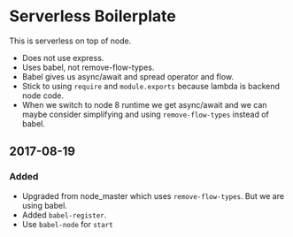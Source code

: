 # Serverless Boilerplate

This is serverless on top of node.

- Does not use express.
- Uses babel, not remove-flow-types.
- Babel gives us async/await and spread operator and flow.
- Stick to using `require` and `module.exports` because lambda is backend node code.
- When we switch to node 8 runtime we get async/await and we can maybe consider simplifying
  and using `remove-flow-types` instead of babel.

## 2017-08-19
### Added
- Upgraded from node_master which uses `remove-flow-types`.
  But we are using babel.
- Added `babel-register`.
- Use `babel-node` for `start`

